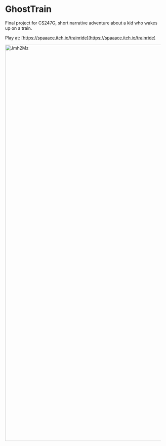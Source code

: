 # GhostTrain

Final project for CS247G, short narrative adventure about a kid who wakes up on a train.

Play at: [https://spaaace.itch.io/trainride](https://spaaace.itch.io/trainride)

<img width="1278" alt="Jmh2Mz" src="https://github.com/CaseyManning/GhostTrain/assets/7889403/3d96c793-719c-4435-ac95-b37c778f2a9c">



